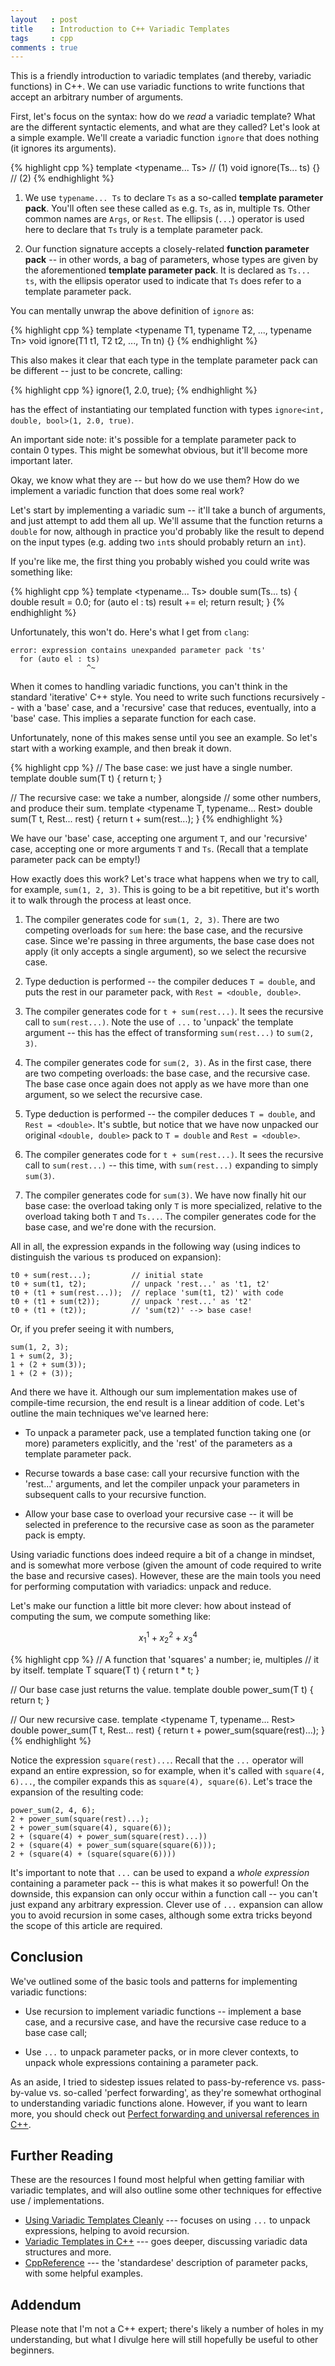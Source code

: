 ```yaml
---
layout   : post
title    : Introduction to C++ Variadic Templates
tags     : cpp
comments : true
---
```


This is a friendly introduction to variadic templates
(and thereby, variadic functions) in C++. We can use
variadic functions to write functions that accept an
arbitrary number of arguments.

First, let's focus on the syntax: how do we _read_
a variadic template? What are the different syntactic
elements, and what are they called? Let's look at a
simple example. We'll create a variadic function `ignore`
that does nothing (it ignores its arguments).


{% highlight cpp %}
template <typename... Ts>  // (1)
void ignore(Ts... ts) {}   // (2)
{% endhighlight %}

1. We use `typename... Ts` to declare `Ts` as a
   so-called **template parameter pack**. You'll often see
   these called as e.g. `Ts`, as in, multiple `T`s. Other
   common names are `Args`, or `Rest`. The ellipsis (`...`)
   operator is used here to declare that `Ts` truly is a
   template parameter pack.

2. Our function signature accepts a closely-related
   **function parameter pack** -- in other words, a bag of
   parameters, whose types are given by the aforementioned 
   **template parameter pack**. It is declared as
   `Ts... ts`, with the ellipsis operator used to indicate that
   `Ts` does refer to a template parameter pack.
   
You can mentally unwrap the above definition of `ignore` as:


{% highlight cpp %}
template <typename T1, typename T2, ..., typename Tn>
void ignore(T1 t1, T2 t2, ..., Tn tn) {}
{% endhighlight %}

This also makes it clear that each type in the template parameter
pack can be different -- just to be concrete, calling:


{% highlight cpp %}
ignore(1, 2.0, true);
{% endhighlight %}

has the effect of instantiating our templated function with
types `ignore<int, double, bool>(1, 2.0, true)`.

An important side note: it's possible for a template parameter
pack to contain 0 types. This might be somewhat obvious, but
it'll become more important later.

Okay, we know what they are -- but how do we use them? How do
we implement a variadic function that does some real work?

Let's start by implementing a variadic sum -- it'll take
a bunch of arguments, and just attempt to add them all up.
We'll assume that the function returns a `double` for now,
although in practice you'd probably like the result to
depend on the input types (e.g. adding two `int`s should
probably return an `int`).

If you're like me, the first thing you probably wished you
could write was something like:


{% highlight cpp %}
template <typename... Ts>
double sum(Ts... ts) {
  double result = 0.0;
  for (auto el : ts)
    result += el;
  return result;
}
{% endhighlight %}

Unfortunately, this won't do. Here's what I get from `clang`:

```
error: expression contains unexpanded parameter pack 'ts'
  for (auto el : ts)
                 ^~
```

When it comes to handling variadic functions, you can't
think in the standard 'iterative' C++ style. You need to
write such functions recursively -- with a 'base' case, and
a 'recursive' case that reduces, eventually, into a 'base'
case. This implies a separate function for each case.

Unfortunately, none of this makes sense until you see
an example. So let's start with a working example, and then
break it down.


{% highlight cpp %}
// The base case: we just have a single number.
template <typename T>
double sum(T t) {
  return t;
}

// The recursive case: we take a number, alongside
// some other numbers, and produce their sum.
template <typename T, typename... Rest>
double sum(T t, Rest... rest) {
  return t + sum(rest...);
}
{% endhighlight %}

We have our 'base' case, accepting one argument `T`,
and our 'recursive' case, accepting one or more arguments
`T` and `Ts`. (Recall that a template parameter pack can be empty!)

How exactly does this work? Let's trace what happens when
we try to call, for example, `sum(1, 2, 3)`. This is going
to be a bit repetitive, but it's worth it to walk through
the process at least once.

1. The compiler generates code for `sum(1, 2, 3)`.
   There are two competing overloads for `sum` here: the
   base case, and the recursive case. Since we're passing in
   three arguments, the base case does not apply (it only
   accepts a single argument), so we select the recursive case.
  
2. Type deduction is performed -- the compiler deduces
   `T = double`, and puts the rest in our parameter pack,
   with `Rest = <double, double>`.

3. The compiler generates code for `t + sum(rest...)`. It
   sees the recursive call to `sum(rest...)`. Note the use of
   `...` to 'unpack' the template argument -- this has the 
   effect of transforming `sum(rest...)` to `sum(2, 3)`.

4. The compiler generates code for `sum(2, 3)`. As in the first case,
   there are two competing overloads: the base case, and the
   recursive case. The base case once again does not apply as
   we have more than one argument, so we select the recursive case.
   
5. Type deduction is performed -- the compiler deduces
   `T = double`, and `Rest = <double>`. It's subtle, but
   notice that we have now unpacked our original
   `<double, double>` pack to `T = double` and `Rest = <double>`.
   
6. The compiler generates code for `t + sum(rest...)`. It
   sees the recursive call to `sum(rest...)` -- this time,
   with `sum(rest...)` expanding to simply `sum(3)`.

7. The compiler generates code for `sum(3)`. We have now finally
   hit our base case: the overload taking only `T` is more specialized,
   relative to the overload taking both `T` and `Ts...`. The compiler
   generates code for the base case, and we're done with the recursion.

All in all, the expression expands in the following way (using indices
to distinguish the various `t`s produced on expansion):

    t0 + sum(rest...);         // initial state
    t0 + sum(t1, t2);          // unpack 'rest...' as 't1, t2'
    t0 + (t1 + sum(rest...));  // replace 'sum(t1, t2)' with code
    t0 + (t1 + sum(t2));       // unpack 'rest...' as 't2'
    t0 + (t1 + (t2));          // 'sum(t2)' --> base case!
    
Or, if you prefer seeing it with numbers,

    sum(1, 2, 3);
    1 + sum(2, 3);
    1 + (2 + sum(3));
    1 + (2 + (3));

And there we have it. Although our sum implementation makes use of
compile-time recursion, the end result is a linear addition of code.
Let's outline the main techniques we've learned here:

* To unpack a parameter pack, use a templated function taking
  one (or more) parameters explicitly, and the 'rest' of the
  parameters as a template parameter pack.
  
* Recurse towards a base case: call your recursive function with
  the 'rest...' arguments, and let the compiler unpack your parameters
  in subsequent calls to your recursive function.

* Allow your base case to overload your recursive case -- it will
  be selected in preference to the recursive case as soon as the
  parameter pack is empty.

Using variadic functions does indeed require a bit of a
change in mindset, and is somewhat more verbose (given the 
amount of code required to write the base and recursive
cases).  However, these are the main tools you need for
performing computation with variadics: unpack and reduce.

Let's make our function a little bit more clever: how about
instead of computing the sum, we compute something like:

$$ x_1^1 + x_2^2 + x_3^4 $$


{% highlight cpp %}
// A function that 'squares' a number; ie, multiples
// it by itself.
template <typename T>
T square(T t) { return t * t; }

// Our base case just returns the value.
template <typename T>
double power_sum(T t) { return t; }

// Our new recursive case.
template <typename T, typename... Rest>
double power_sum(T t, Rest... rest) {
  return t + power_sum(square(rest)...);
}
{% endhighlight %}

Notice the expression `square(rest)...`. Recall that the `...`
operator will expand an entire expression, so for example,
when it's called with `square(4, 6)...`, the compiler expands
this as `square(4), square(6)`. Let's trace the expansion of
the resulting code:

    power_sum(2, 4, 6);
    2 + power_sum(square(rest)...);
    2 + power_sum(square(4), square(6));
    2 + (square(4) + power_sum(square(rest)...))
    2 + (square(4) + power_sum(square(square(6)));
    2 + (square(4) + (square(square(6))))

It's important to note that `...` can be used to expand a
_whole expression_ containing a parameter pack -- this is
what makes it so powerful! On the downside, this expansion
can only occur within a function call -- you can't just
expand any arbitrary expression. Clever use of `...`
expansion can allow you to avoid recursion in some cases,
although some extra tricks beyond the scope of this article
are required.

## Conclusion

We've outlined some of the basic tools and patterns for
implementing variadic functions:

- Use recursion to implement variadic functions -- implement
  a base case, and a recursive case, and have the recursive
  case reduce to a base case call;

- Use `...` to unpack parameter packs, or in more clever
  contexts, to unpack whole expressions containing a parameter
  pack.

As an aside, I tried to sidestep issues related to
pass-by-reference vs. pass-by-value vs. so-called 'perfect forwarding',
as they're somewhat orthoginal to understanding variadic
functions alone. However, if you want to learn more, you
should check out
[Perfect forwarding and universal references in C++](http://eli.thegreenplace.net/2014/perfect-forwarding-and-universal-references-in-c/).

## Further Reading

These are the resources I found most helpful when getting
familiar with variadic templates, and will also outline
some other techniques for effective use / implementations.

- [Using Variadic Templates Cleanly](http://florianjw.de/en/variadic_templates.html) --- focuses on using `...` to unpack expressions, helping to avoid recursion.
- [Variadic Templates in C++](http://eli.thegreenplace.net/2014/variadic-templates-in-c/) --- goes deeper, discussing variadic data structures and more.
- [CppReference](http://en.cppreference.com/w/cpp/language/parameter_pack) --- the 'standardese' description of parameter packs, with some helpful examples.

## Addendum

Please note that I'm not a C++ expert; there's likely a 
number of holes in my understanding, but what I divulge here
will still hopefully be useful to other beginners.
